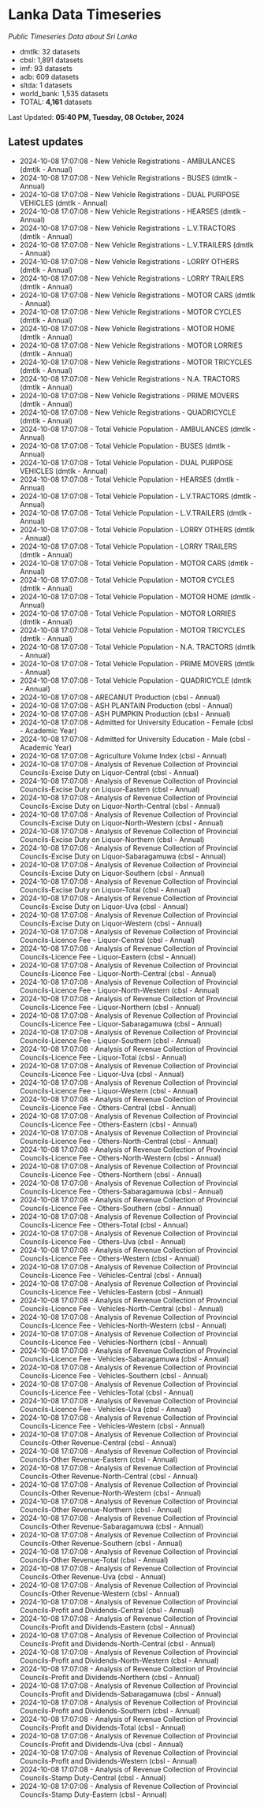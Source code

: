 # Lanka Data Timeseries
*Public Timeseries Data about Sri Lanka*

* dmtlk: 32 datasets
* cbsl: 1,891 datasets
* imf: 93 datasets
* adb: 609 datasets
* sltda: 1 datasets
* world_bank: 1,535 datasets
* TOTAL: **4,161** datasets

Last Updated: **05:40 PM, Tuesday, 08 October, 2024**

## Latest updates

* 2024-10-08 17:07:08 - New Vehicle Registrations - AMBULANCES (dmtlk - Annual)
* 2024-10-08 17:07:08 - New Vehicle Registrations - BUSES (dmtlk - Annual)
* 2024-10-08 17:07:08 - New Vehicle Registrations - DUAL PURPOSE VEHICLES (dmtlk - Annual)
* 2024-10-08 17:07:08 - New Vehicle Registrations - HEARSES (dmtlk - Annual)
* 2024-10-08 17:07:08 - New Vehicle Registrations - L.V.TRACTORS (dmtlk - Annual)
* 2024-10-08 17:07:08 - New Vehicle Registrations - L.V.TRAILERS (dmtlk - Annual)
* 2024-10-08 17:07:08 - New Vehicle Registrations - LORRY OTHERS (dmtlk - Annual)
* 2024-10-08 17:07:08 - New Vehicle Registrations - LORRY TRAILERS (dmtlk - Annual)
* 2024-10-08 17:07:08 - New Vehicle Registrations - MOTOR CARS (dmtlk - Annual)
* 2024-10-08 17:07:08 - New Vehicle Registrations - MOTOR CYCLES (dmtlk - Annual)
* 2024-10-08 17:07:08 - New Vehicle Registrations - MOTOR HOME (dmtlk - Annual)
* 2024-10-08 17:07:08 - New Vehicle Registrations - MOTOR LORRIES (dmtlk - Annual)
* 2024-10-08 17:07:08 - New Vehicle Registrations - MOTOR TRICYCLES (dmtlk - Annual)
* 2024-10-08 17:07:08 - New Vehicle Registrations - N.A. TRACTORS (dmtlk - Annual)
* 2024-10-08 17:07:08 - New Vehicle Registrations - PRIME MOVERS (dmtlk - Annual)
* 2024-10-08 17:07:08 - New Vehicle Registrations - QUADRICYCLE (dmtlk - Annual)
* 2024-10-08 17:07:08 - Total Vehicle Population - AMBULANCES (dmtlk - Annual)
* 2024-10-08 17:07:08 - Total Vehicle Population - BUSES (dmtlk - Annual)
* 2024-10-08 17:07:08 - Total Vehicle Population - DUAL PURPOSE VEHICLES (dmtlk - Annual)
* 2024-10-08 17:07:08 - Total Vehicle Population - HEARSES (dmtlk - Annual)
* 2024-10-08 17:07:08 - Total Vehicle Population - L.V.TRACTORS (dmtlk - Annual)
* 2024-10-08 17:07:08 - Total Vehicle Population - L.V.TRAILERS (dmtlk - Annual)
* 2024-10-08 17:07:08 - Total Vehicle Population - LORRY OTHERS (dmtlk - Annual)
* 2024-10-08 17:07:08 - Total Vehicle Population - LORRY TRAILERS (dmtlk - Annual)
* 2024-10-08 17:07:08 - Total Vehicle Population - MOTOR CARS (dmtlk - Annual)
* 2024-10-08 17:07:08 - Total Vehicle Population - MOTOR CYCLES (dmtlk - Annual)
* 2024-10-08 17:07:08 - Total Vehicle Population - MOTOR HOME (dmtlk - Annual)
* 2024-10-08 17:07:08 - Total Vehicle Population - MOTOR LORRIES (dmtlk - Annual)
* 2024-10-08 17:07:08 - Total Vehicle Population - MOTOR TRICYCLES (dmtlk - Annual)
* 2024-10-08 17:07:08 - Total Vehicle Population - N.A. TRACTORS (dmtlk - Annual)
* 2024-10-08 17:07:08 - Total Vehicle Population - PRIME MOVERS (dmtlk - Annual)
* 2024-10-08 17:07:08 - Total Vehicle Population - QUADRICYCLE (dmtlk - Annual)
* 2024-10-08 17:07:08 - ARECANUT Production (cbsl - Annual)
* 2024-10-08 17:07:08 - ASH PLANTAIN Production (cbsl - Annual)
* 2024-10-08 17:07:08 - ASH PUMPKIN Production (cbsl - Annual)
* 2024-10-08 17:07:08 - Admitted for University Education - Female (cbsl - Academic Year)
* 2024-10-08 17:07:08 - Admitted for University Education - Male (cbsl - Academic Year)
* 2024-10-08 17:07:08 - Agriculture Volume Index (cbsl - Annual)
* 2024-10-08 17:07:08 - Analysis of Revenue Collection of Provincial Councils-Excise Duty on Liquor-Central (cbsl - Annual)
* 2024-10-08 17:07:08 - Analysis of Revenue Collection of Provincial Councils-Excise Duty on Liquor-Eastern (cbsl - Annual)
* 2024-10-08 17:07:08 - Analysis of Revenue Collection of Provincial Councils-Excise Duty on Liquor-North-Central (cbsl - Annual)
* 2024-10-08 17:07:08 - Analysis of Revenue Collection of Provincial Councils-Excise Duty on Liquor-North-Western (cbsl - Annual)
* 2024-10-08 17:07:08 - Analysis of Revenue Collection of Provincial Councils-Excise Duty on Liquor-Northern (cbsl - Annual)
* 2024-10-08 17:07:08 - Analysis of Revenue Collection of Provincial Councils-Excise Duty on Liquor-Sabaragamuwa (cbsl - Annual)
* 2024-10-08 17:07:08 - Analysis of Revenue Collection of Provincial Councils-Excise Duty on Liquor-Southern (cbsl - Annual)
* 2024-10-08 17:07:08 - Analysis of Revenue Collection of Provincial Councils-Excise Duty on Liquor-Total (cbsl - Annual)
* 2024-10-08 17:07:08 - Analysis of Revenue Collection of Provincial Councils-Excise Duty on Liquor-Uva (cbsl - Annual)
* 2024-10-08 17:07:08 - Analysis of Revenue Collection of Provincial Councils-Excise Duty on Liquor-Western (cbsl - Annual)
* 2024-10-08 17:07:08 - Analysis of Revenue Collection of Provincial Councils-Licence Fee - Liquor-Central (cbsl - Annual)
* 2024-10-08 17:07:08 - Analysis of Revenue Collection of Provincial Councils-Licence Fee - Liquor-Eastern (cbsl - Annual)
* 2024-10-08 17:07:08 - Analysis of Revenue Collection of Provincial Councils-Licence Fee - Liquor-North-Central (cbsl - Annual)
* 2024-10-08 17:07:08 - Analysis of Revenue Collection of Provincial Councils-Licence Fee - Liquor-North-Western (cbsl - Annual)
* 2024-10-08 17:07:08 - Analysis of Revenue Collection of Provincial Councils-Licence Fee - Liquor-Northern (cbsl - Annual)
* 2024-10-08 17:07:08 - Analysis of Revenue Collection of Provincial Councils-Licence Fee - Liquor-Sabaragamuwa (cbsl - Annual)
* 2024-10-08 17:07:08 - Analysis of Revenue Collection of Provincial Councils-Licence Fee - Liquor-Southern (cbsl - Annual)
* 2024-10-08 17:07:08 - Analysis of Revenue Collection of Provincial Councils-Licence Fee - Liquor-Total (cbsl - Annual)
* 2024-10-08 17:07:08 - Analysis of Revenue Collection of Provincial Councils-Licence Fee - Liquor-Uva (cbsl - Annual)
* 2024-10-08 17:07:08 - Analysis of Revenue Collection of Provincial Councils-Licence Fee - Liquor-Western (cbsl - Annual)
* 2024-10-08 17:07:08 - Analysis of Revenue Collection of Provincial Councils-Licence Fee - Others-Central (cbsl - Annual)
* 2024-10-08 17:07:08 - Analysis of Revenue Collection of Provincial Councils-Licence Fee - Others-Eastern (cbsl - Annual)
* 2024-10-08 17:07:08 - Analysis of Revenue Collection of Provincial Councils-Licence Fee - Others-North-Central (cbsl - Annual)
* 2024-10-08 17:07:08 - Analysis of Revenue Collection of Provincial Councils-Licence Fee - Others-North-Western (cbsl - Annual)
* 2024-10-08 17:07:08 - Analysis of Revenue Collection of Provincial Councils-Licence Fee - Others-Northern (cbsl - Annual)
* 2024-10-08 17:07:08 - Analysis of Revenue Collection of Provincial Councils-Licence Fee - Others-Sabaragamuwa (cbsl - Annual)
* 2024-10-08 17:07:08 - Analysis of Revenue Collection of Provincial Councils-Licence Fee - Others-Southern (cbsl - Annual)
* 2024-10-08 17:07:08 - Analysis of Revenue Collection of Provincial Councils-Licence Fee - Others-Total (cbsl - Annual)
* 2024-10-08 17:07:08 - Analysis of Revenue Collection of Provincial Councils-Licence Fee - Others-Uva (cbsl - Annual)
* 2024-10-08 17:07:08 - Analysis of Revenue Collection of Provincial Councils-Licence Fee - Others-Western (cbsl - Annual)
* 2024-10-08 17:07:08 - Analysis of Revenue Collection of Provincial Councils-Licence Fee - Vehicles-Central (cbsl - Annual)
* 2024-10-08 17:07:08 - Analysis of Revenue Collection of Provincial Councils-Licence Fee - Vehicles-Eastern (cbsl - Annual)
* 2024-10-08 17:07:08 - Analysis of Revenue Collection of Provincial Councils-Licence Fee - Vehicles-North-Central (cbsl - Annual)
* 2024-10-08 17:07:08 - Analysis of Revenue Collection of Provincial Councils-Licence Fee - Vehicles-North-Western (cbsl - Annual)
* 2024-10-08 17:07:08 - Analysis of Revenue Collection of Provincial Councils-Licence Fee - Vehicles-Northern (cbsl - Annual)
* 2024-10-08 17:07:08 - Analysis of Revenue Collection of Provincial Councils-Licence Fee - Vehicles-Sabaragamuwa (cbsl - Annual)
* 2024-10-08 17:07:08 - Analysis of Revenue Collection of Provincial Councils-Licence Fee - Vehicles-Southern (cbsl - Annual)
* 2024-10-08 17:07:08 - Analysis of Revenue Collection of Provincial Councils-Licence Fee - Vehicles-Total (cbsl - Annual)
* 2024-10-08 17:07:08 - Analysis of Revenue Collection of Provincial Councils-Licence Fee - Vehicles-Uva (cbsl - Annual)
* 2024-10-08 17:07:08 - Analysis of Revenue Collection of Provincial Councils-Licence Fee - Vehicles-Western (cbsl - Annual)
* 2024-10-08 17:07:08 - Analysis of Revenue Collection of Provincial Councils-Other Revenue-Central (cbsl - Annual)
* 2024-10-08 17:07:08 - Analysis of Revenue Collection of Provincial Councils-Other Revenue-Eastern (cbsl - Annual)
* 2024-10-08 17:07:08 - Analysis of Revenue Collection of Provincial Councils-Other Revenue-North-Central (cbsl - Annual)
* 2024-10-08 17:07:08 - Analysis of Revenue Collection of Provincial Councils-Other Revenue-North-Western (cbsl - Annual)
* 2024-10-08 17:07:08 - Analysis of Revenue Collection of Provincial Councils-Other Revenue-Northern (cbsl - Annual)
* 2024-10-08 17:07:08 - Analysis of Revenue Collection of Provincial Councils-Other Revenue-Sabaragamuwa (cbsl - Annual)
* 2024-10-08 17:07:08 - Analysis of Revenue Collection of Provincial Councils-Other Revenue-Southern (cbsl - Annual)
* 2024-10-08 17:07:08 - Analysis of Revenue Collection of Provincial Councils-Other Revenue-Total (cbsl - Annual)
* 2024-10-08 17:07:08 - Analysis of Revenue Collection of Provincial Councils-Other Revenue-Uva (cbsl - Annual)
* 2024-10-08 17:07:08 - Analysis of Revenue Collection of Provincial Councils-Other Revenue-Western (cbsl - Annual)
* 2024-10-08 17:07:08 - Analysis of Revenue Collection of Provincial Councils-Profit and Dividends-Central (cbsl - Annual)
* 2024-10-08 17:07:08 - Analysis of Revenue Collection of Provincial Councils-Profit and Dividends-Eastern (cbsl - Annual)
* 2024-10-08 17:07:08 - Analysis of Revenue Collection of Provincial Councils-Profit and Dividends-North-Central (cbsl - Annual)
* 2024-10-08 17:07:08 - Analysis of Revenue Collection of Provincial Councils-Profit and Dividends-North-Western (cbsl - Annual)
* 2024-10-08 17:07:08 - Analysis of Revenue Collection of Provincial Councils-Profit and Dividends-Northern (cbsl - Annual)
* 2024-10-08 17:07:08 - Analysis of Revenue Collection of Provincial Councils-Profit and Dividends-Sabaragamuwa (cbsl - Annual)
* 2024-10-08 17:07:08 - Analysis of Revenue Collection of Provincial Councils-Profit and Dividends-Southern (cbsl - Annual)
* 2024-10-08 17:07:08 - Analysis of Revenue Collection of Provincial Councils-Profit and Dividends-Total (cbsl - Annual)
* 2024-10-08 17:07:08 - Analysis of Revenue Collection of Provincial Councils-Profit and Dividends-Uva (cbsl - Annual)
* 2024-10-08 17:07:08 - Analysis of Revenue Collection of Provincial Councils-Profit and Dividends-Western (cbsl - Annual)
* 2024-10-08 17:07:08 - Analysis of Revenue Collection of Provincial Councils-Stamp Duty-Central (cbsl - Annual)
* 2024-10-08 17:07:08 - Analysis of Revenue Collection of Provincial Councils-Stamp Duty-Eastern (cbsl - Annual)
